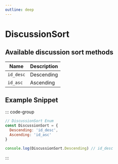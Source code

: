 ```yaml
---
outline: deep
---
```


# DiscussionSort

## Available discussion sort methods

| Name      | Description |
|-----------|-------------|
| `id_desc` | Descending  |
| `id_asc`  | Ascending   |

## Example Snippet

::: code-group

```js [enum.gs]
// DiscussionSort Enum
const DiscussionSort = {
  Descending: 'id_desc',
  Ascending: 'id_asc'
}

console.log(DiscussionSort.Descending) // id_desc
```

:::
